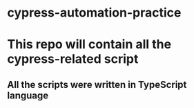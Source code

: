 # cypress-automation-practice 

<h1> This repo will contain all the cypress-related script </h1> 
<h2> All the scripts were written in TypeScript language</h2>
